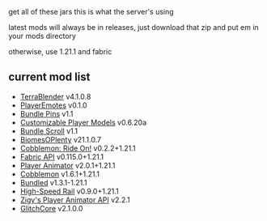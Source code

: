 get all of these jars this is what the server's using

latest mods will always be in releases, just download that zip and put em in your mods directory

otherwise, use 1.21.1 and fabric

## current mod list
- [TerraBlender](https://www.curseforge.com/minecraft/mc-mods/terrablender) v4.1.0.8
- [PlayerEmotes](https://modrinth.com/mod/player-emotes) v0.1.0
- [Bundle Pins](https://modrinth.com/mod/bundle-pins) v1.1
- [Customizable Player Models](https://www.curseforge.com/minecraft/mc-mods/custom-player-models-fabric) v0.6.20a
- [Bundle Scroll](https://modrinth.com/mod/bundle-scroll) v1.1
- [BiomesOPlenty](https://www.curseforge.com/minecraft/mc-mods/biomes-o-plenty) v21.1.0.7
- [Cobblemon: Ride On!](https://gitlab.com/starliteheart/cobbleride) v0.2.2+1.21.1
- [Fabric API](https://fabricmc.net) v0.115.0+1.21.1
- [Player Animator](https://modrinth.com/mod/playeranimator) v2.0.1+1.21.1
- [Cobblemon](https://cobblemon.com/) v1.6.1+1.21.1
- [Bundled](https://modrinth.com/mod/bundled_) v1.3.1-1.21.1
- [High-Speed Rail](https://github.com/pcal43/highspeed-rail) v0.9.0+1.21.1
- [Zigy's Player Animator API](https://github.com/ZigyTheBird/ZigysPlayerAnimatorAPI) v2.2.1
- [GlitchCore](https://www.curseforge.com/minecraft/mc-mods/glitchcore) v2.1.0.0

